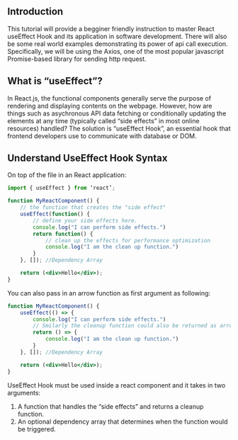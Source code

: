 
## Introduction
This tutorial will provide a begginer friendly instruction to master React useEffect Hook and its application in software development. There will also be some real world examples demonstrating its power of api call execution. Specifically, we will be using the Axios, one of the most popular javascript Promise-based library for sending http request.

## What is “useEffect”?
In React.js, the functional components generally serve the purpose of rendering and displaying contents on the webpage. However, how are things such as asychronous API data fetching or conditionally updating the elements at any time (typically called “side effects” in most online resources) handled? The solution is “useEffect Hook”, an essential hook that frontend developers use to communicate with database or DOM. 

## Understand UseEffect Hook Syntax

On top of the file in an React application:
```jsx
import { useEffect } from ‘react’;
```

``` jsx
function MyReactComponent() {
    // the function that creates the "side effect"
    useEffect(function() {
        // define your side effects here.
        console.log("I can perform side effects.")
        return function() {
            // clean up the effects for performance optimization
            console.log("I am the clean up function.")
        }
    }, []); //Dependency Array

    return (<div>Hello</div>);
}
```
You can also pass in an arrow function as first argument as following:
```jsx
function MyReactComponent() {
    useEffect(() => {
        console.log("I can perform side effects.")
        // Smilarly the cleanup function could also be returned as arrow function.
        return () => {
            console.log("I am the clean up function.")
        }
    }, []); //Dependency Array

    return (<div>Hello</div>);
}
```

UseEffect Hook must be used inside a react component and it takes in two arguments:
1.	A function that handles the “side effects” and returns a cleanup function.
2.	An optional dependency array that determines when the function would be triggered. 